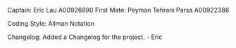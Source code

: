 Captain: 		Eric Lau 				A00926890
First Mate:		Peyman Tehrani Parsa 	A00922386

Coding Style: Allman Notation

Changelog:
Added a Changelog for the project. - Eric